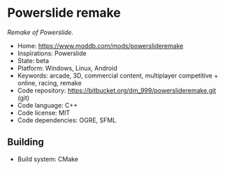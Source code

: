 # Powerslide remake

_Remake of Powerslide._

- Home: https://www.moddb.com/mods/powerslideremake
- Inspirations: Powerslide
- State: beta
- Platform: Windows, Linux, Android
- Keywords: arcade, 3D, commercial content, multiplayer competitive + online, racing, remake
- Code repository: https://bitbucket.org/dm_999/powerslideremake.git (git)
- Code language: C++
- Code license: MIT
- Code dependencies: OGRE, SFML

## Building

- Build system: CMake
